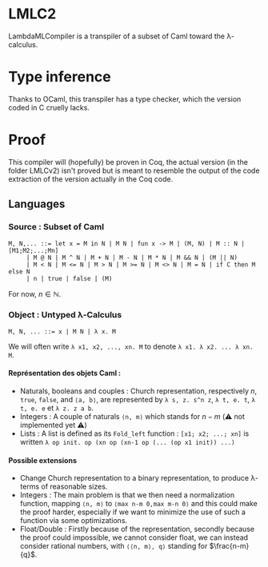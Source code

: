 # LMLC2
LambdaMLCompiler is a transpiler of a subset of Caml toward the λ-calculus.

# Type inference
Thanks to OCaml, this transpiler has a type checker, which the version coded in C cruelly lacks.

# Proof
This compiler will (hopefully) be proven in Coq, the actual version (in the folder LMLCv2) isn't proved but is meant to resemble the output of the code extraction of the version actually in the Coq code.

## Languages

### Source : Subset of Caml
```
M, N,... ::= let x = M in N | M N | fun x -> M | (M, N) | M :: N | [M1;M2;...;Mn]
     | M @ N | M ^ N | M + N | M - N | M * N | M && N | (M || N)
     | M < N | M <= N | M > N | M >= N | M <> N | M = N | if C then M else N
     | n | true | false | (M)
```
For now, $n \in \mathbb N$.

### Object : Untyped λ-Calculus
```
M, N, ... ::= x | M N | λ x. M
```

We will often write `λ x1, x2, ..., xn. M` to denote `λ x1. λ x2. ... λ xn. M`.

#### Représentation des objets Caml :
- Naturals, booleans and couples : Church representation, respectively $n$, `true`, `false`, and `⟨a, b⟩`, are represented by `λ s, z. s^n z`, `λ t, e. t`, `λ t, e. e` et `λ z. z a b`.
- Integers : A couple of naturals `⟨n, m⟩` which stands for $n - m$ (⚠️ not implemented yet ⚠️)
- Lists : A list is defined as its `Fold_left` function : `[x1; x2; ...; xn]` is written `λ op init. op (xn op (xn-1 op (... (op x1 init)) ...)`

#### Possible extensions
- Change Church representation to a binary representation, to produce λ-terms of reasonable sizes.
- Integers : The main problem is that we then need a normalization function, mapping `⟨n, m⟩` to `⟨max n-m 0,max m-n 0⟩` and this could make the proof harder, especially if we want to minimize the use of such a function via some optimizations.
- Float/Double : Firstly because of the representation, secondly because the proof could impossible, we cannot consider float, we can instead consider rational numbers, with `⟨⟨n, m⟩, q⟩` standing for $\frac{n-m}{q}$.
